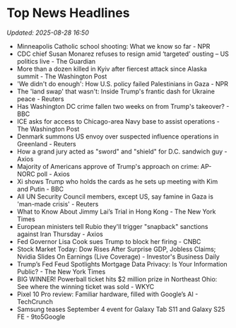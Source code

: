 # Top News Headlines

_Updated: 2025-08-28 16:50_

- Minneapolis Catholic school shooting: What we know so far - NPR
- CDC chief Susan Monarez refuses to resign amid ‘targeted’ ousting – US politics live - The Guardian
- More than a dozen killed in Kyiv after fiercest attack since Alaska summit - The Washington Post
- 'We didn't do enough': How U.S. policy failed Palestinians in Gaza - NPR
- The 'land swap' that wasn't: Inside Trump's frantic dash for Ukraine peace - Reuters
- Has Washington DC crime fallen two weeks on from Trump's takeover? - BBC
- ICE asks for access to Chicago-area Navy base to assist operations - The Washington Post
- Denmark summons US envoy over suspected influence operations in Greenland - Reuters
- How a grand jury acted as "sword" and "shield" for D.C. sandwich guy - Axios
- Majority of Americans approve of Trump's approach on crime: AP-NORC poll - Axios
- Xi shows Trump who holds the cards as he sets up meeting with Kim and Putin - BBC
- All UN Security Council members, except US, say famine in Gaza is 'man-made crisis' - Reuters
- What to Know About Jimmy Lai’s Trial in Hong Kong - The New York Times
- European ministers tell Rubio they'll trigger "snapback" sanctions against Iran Thursday - Axios
- Fed Governor Lisa Cook sues Trump to block her firing - CNBC
- Stock Market Today: Dow Rises After Surprise GDP, Jobless Claims; Nvidia Slides On Earnings (Live Coverage) - Investor's Business Daily
- Trump’s Fed Feud Spotlights Mortgage Data Privacy: Is Your Information Public? - The New York Times
- BIG WINNER! Powerball ticket hits $2 million prize in Northeast Ohio: See where the winning ticket was sold - WKYC
- Pixel 10 Pro review: Familiar hardware, filled with Google’s AI - TechCrunch
- Samsung teases September 4 event for Galaxy Tab S11 and Galaxy S25 FE - 9to5Google